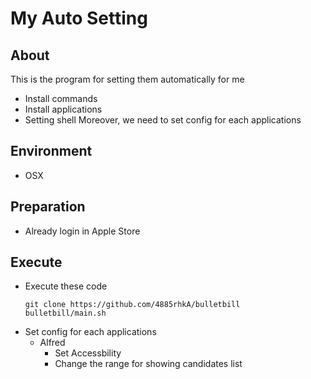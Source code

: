 My Auto Setting
===============================

About
-------------------------------
This is the program for setting them automatically for me
+ Install commands
+ Install applications
+ Setting shell
Moreover, we need to set config for each applications

Environment
-------------------------------
* OSX

Preparation
-------------------------------
* Already login in Apple Store

Execute
-------------------------------
+ Execute these code  
    ```
    git clone https://github.com/4885rhkA/bulletbill
    bulletbill/main.sh
    ```
+ Set config for each applications
  * Alfred
    * Set Accessbility
    *  Change the range for showing candidates list
